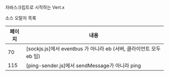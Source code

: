 자바스크립트로 시작하는 Vert.x


소스 오탈자 목록


페이지 | 내용 
-------|------
70| [sockjs.js]에서  eventbus 가 아니라 eb (서버, 클라이언트 모두 eb 임)
115| [ping-sender.js]에서 sendMessage가 아니라 ping
